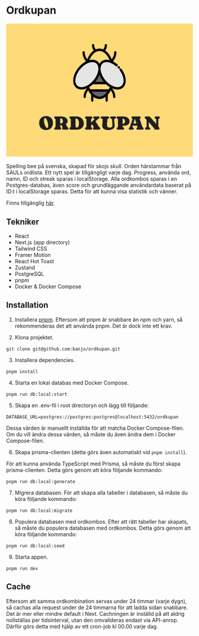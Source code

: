 # Ordkupan

![Ordkupan](.github/assets/ordkupan.png)

Spelling bee på svenska, skapad för skojs skull. Orden härstammar från SAULs ordlista. Ett nytt spel är tillgängligt varje dag. Progress, använda ord, namn, ID och streak sparas i localStorage. Alla ordkombos sparas i en Postgres-databas, även score och grundläggande användardata baserat på ID:t i localStorage sparas. Detta för att kunna visa statistik och vänner. 

Finns tillgänglig [här](https://ordkupan.se).


## Tekniker

-   React
-   Next.js (app directory)
-   Tailwind CSS
-   Framer Motion
-   React Hot Toast
-   Zustand
-   PostgreSQL
-   pnpm
-   Docker & Docker Compose

## Installation

1.  Installera [pnpm](https://pnpm.io/).
Eftersom att pnpm är snabbare än npm och yarn, så rekommenderas det att använda pnpm. Det är dock inte ett krav. 

2.  Klona projektet.
```
git clone git@github.com:banjo/ordkupan.git
```
3. Installera dependencies.
```
pnpm install
```

4. Starta en lokal databas med Docker Compose.
```
pnpm run db:local:start
```

5.  Skapa en .env-fil i root directoryn och lägg till följande:
```
DATABASE_URL=postgres://postgres:postgres@localhost:5432/ordkupan
```

Dessa värden är manuellt inställda för att matcha Docker Compose-filen. Om du vill ändra dessa värden, så måste du även ändra dem i Docker Compose-filen.

6. Skapa prisma-clienten (detta görs även automatiskt vid `pnpm install`).

För att kunna använda TypeScript med Prisma, så måste du först skapa prisma-clienten. Detta görs genom att köra följande kommando:
```
pnpm run db:local:generate
```

7. Migrera databasen.
För att skapa alla tabeller i databasen, så måste du köra följande kommando:

```
pnpm run db:local:migrate
```

8. Populera databasen med ordkombos.
Efter att rätt tabeller har skapats, så måste du populera databasen med ordkombos. Detta görs genom att köra följande kommando:

```
pnpm run db:local:seed
```

9. Starta appen.
```
pnpm run dev
```


## Cache

Eftersom att samma ordkombination servas under 24 timmar (varje dygn), så cachas alla request under de 24 timmarna för att ladda sidan snabbare. Det är mer eller mindre default i Next. Cachningen är inställd på att aldrig nollställas per tidsinterval, utan den omvalideras endast via API-anrop. Därför görs detta med hjälp av ett cron-job kl 00.00 varje dag.
